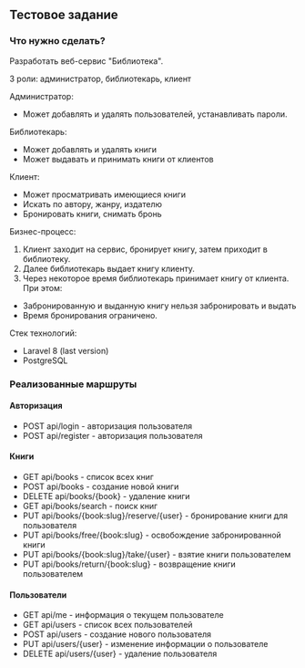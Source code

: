 ## Тестовое задание

### Что нужно сделать?

Разработать веб-сервис "Библиотека".

3 роли: администратор, библиотекарь, клиент

Администратор:
- Может добавлять и удалять пользователей, устанавливать пароли.

Библиотекарь:
- Может добавлять и удалять книги  
- Может выдавать и принимать книги от клиентов

Клиент:
- Может просматривать имеющиеся книги  
- Искать по автору, жанру, издателю  
- Бронировать книги, снимать бронь

Бизнес-процесс:
1. Клиент заходит на сервис, бронирует книгу, затем приходит в библиотеку.  
2. Далее библиотекарь выдает книгу клиенту.  
3. Через некоторое время библиотекарь принимает книгу от клиента.  
При этом:
- Забронированную и выданную книгу нельзя забронировать и выдать  
- Время бронирования ограничено.  


Стек технологий:  
- Laravel 8 (last version)  
- PostgreSQL  


### Реализованные маршруты

#### Авторизация

- POST api/login - авторизация пользователя
- POST api/register - авторизация пользователя

#### Книги

- GET api/books - список всех книг
- POST api/books - создание новой книги
- DELETE api/books/{book} - удаление книги
- GET api/books/search - поиск книг
- PUT api/books/{book:slug}/reserve/{user} - бронирование книги для пользователя
- PUT api/books/free/{book:slug} - освобождение забронированной книги
- PUT api/books/{book:slug}/take/{user} - взятие книги пользователем
- PUT api/books/return/{book:slug} - возвращение книги пользователем

#### Пользователи

- GET api/me - информация о текущем пользователе
- GET api/users - список всех пользователей
- POST api/users - создание нового пользователя
- PUT api/users/{user} - изменение информации о пользователе
- DELETE api/users/{user} - удаление пользователя



